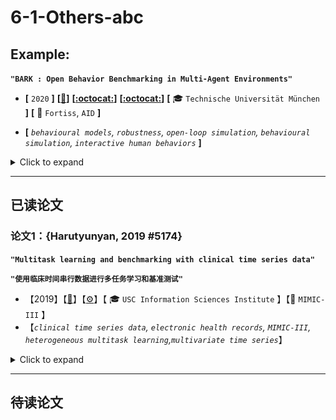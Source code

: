# 6-1-Others-abc

## Example:

**`"BARK : Open Behavior Benchmarking in Multi-Agent Environments"`**

- **[** `2020` **]**
  **[[:memo:](https://arxiv.org/abs/2003.02604)]**
  **[[:octocat:](https://bark-simulator.github.io/)]**
  **[[:octocat:](https://github.com/bark-simulator/bark/)]**
  **[** :mortar_board: `Technische Universität München` **]**
  **[** :car: `Fortiss`, `AID` **]**

- **[** _`behavioural models`, `robustness`, `open-loop simulation`, `behavioural simulation`, `interactive human behaviors`_ **]**

<details>
  <summary>Click to expand</summary>


| ![image-20211227151447024](https://raw.githubusercontent.com/DaLei001/DaleiPic/main/202304061649630.png) |
| :----------------------------------------------------------: |
| *The **`ObservedWorld` model**, reflects the `world` that is perceived by an agent. **Occlusions** and **sensor noise** can be introduced in it. The **`simultaneous movement`** makes **simulator planning cycles** entirely **deterministic**. [Source](https://arxiv.org/abs/2003.02604).* |

| ![image-20211227151457905](https://raw.githubusercontent.com/DaLei001/DaleiPic/main/202304061649632.png) |
| :----------------------------------------------------------: |
| *Two evaluations. Left: **Robustness** of the `planning` model against the `transition function`. The **scenario's density** is increased by reducing the **`time headway`** `IDM` parameters of interacting vehicles. **Inaccurate prediction model** impacts the performance of an `MCTS` (`2k`, `4k`, and `8k` search iterations) and `RL`-based (`SAC`) planner. Right: an **agent from the dataset is replaced** with various agent behaviour models. Four different parameter sets for the `IDM`. Agent sets `A0`, `A1`, `A2`, `A6` are not replaced with the `IDM` since this model **cannot change lane**. **Maintaining a specific order** is key for `merging`, but without fine-tuning model parameters, **most behaviour models fail to coexist next to replayed agents**. [Source](https://arxiv.org/abs/2003.02604).* |

Authors: Bernhard, J., Esterle, K., Hart, P., & Kessler, T.

- **`BARK`** is an acronym for **Behaviour BenchmARK** and is open-source under the `MIT` license.

- Motivations:

  - `1-` Focus on **driving behaviour models** for `planning`, `prediction`, and `simulation`.

    - > "`BARK` offers a **behavior model-centric** simulation framework that enables **fast-prototyping** and the **development** of behavior models. Behavior models can easily be integrated — either using `Python` or `C++`. Various behavior models are available ranging from machine learning to conventional approaches."

  - `2-` Benchmark **interactive** behaviours.

    - > "To model **interactivity**, planners must employ some kind of **`prediction` model** of other agents."

- Why existing **simulation frameworks** are limiting?

  - > "Most simulations rely on **datasets** and **simplistic behavior models** for traffic participants and do not cover the **full variety of real-world, interactive human behaviors**. However, existing frameworks for **simulating** and **benchmarking** behavior models rarely provide **sophisticated behavior models** for other agents."

  - [`CommonRoad`](https://commonroad.in.tum.de/): **only pre-recorded data** are used for the other agents, i.e. only enabling **non-interactive** behaviour planning.

  - [`CARLA`](http://carla.org/): A [CARLA-BARK interface](https://github.com/bark-simulator/carla-interface) is available.

    - > "Being based on the `Unreal Game Engine`, problems like **non-determinism** and **timing issues** are introduced, that we consider undesirable when developing and comparing behavior models."

  - [`SUMO`](https://sumo.dlr.de/docs/index.html): **Microscopic traffic simulators** can model **flow** but neglect **interactions** with other vehicles and does not track the **accurate motion** of each agent.

- Concept of **`simultaneous movement`**.

  - Motivation: Make **simulator planning cycles** entirely **deterministic**. This enables the simulation and experiments to be reproducible.

  - > "`BARK` models the world as a **multi-agent system** with agents performing **simultaneous movements** in the simulated world."

  - > "At **fixed, discrete world time-steps**, each agent plans using an agent-specific behavior model in a **cloned world** – the **_agent’s observed world_**."

  - Hence the other agents can **actively interact** with the ego vehicle.

- Implemented **behaviour models**:

  - `IDM` + `MOBIL`.

  - `RL` (`SAC`).

    - > "The **reward `r`** is calculated using `Evaluators`. These modules are available in **our [Machine Learning module](https://github.com/bark-simulator/bark-ml/)**. As it integrates the standard `OpenAi Gym`-interface, various popular `RL` libraries, such as [`TF-Agents`](https://github.com/tensorflow/agents) can be easily integrated used with `BARK`."

  - `MCTS`. Single-agent or multi-agent.

    - > [multi-agent] "Adapted to **interactive driving** by using `information sets` assuming **simultaneous, multi-agent movements** of traffic participants. They apply it to the context of **cooperative planning**, meaning that they introduce a **cooperative cost function**, which **minimizes the costs for all agents**."

  - **Dataset Tracking Model**.

    - The agent model tracks **recorded trajectories** as close as possible.

- Two **evaluations** (benchmark) of the behavioural models.

  - > "`Prediction` (a **discriminative** task) deals with **what will happen**, whereas `simulation` (often a **generative** task) deals with **what could happen**. Put another way, `prediction` is a tool for **forecasting the development of a given situation**, whereas `simulation` is a tool for **exploring a wide range of potential situations**, often with the goal of probing the robot’s planning and control stack for weaknesses that can be addressed by system developers." [`(Brown, Driggs-Campbell, & Kochenderfer, 2020)`](https://arxiv.org/abs/2006.08832).

  - `1-` Behaviour **`prediction`**:

    - _What is the effect of an inaccurate `prediction model` on the performance of an `MCTS` and `RL`-based `planner`?_

    - `MCTS` requires an **explicit generative model** for each `transition`. This prediction model used internally is evaluated here.

    - > [**Robustness** also tested for `RL`] "`RL` can be considered as an **offline planning** algorithm – not relying on a **prediction model** but requiring a **training environment** to learn an optimal policy **beforehand**. The **inaccuracy of prediction** relates to the amount of behavior model inaccuracy between `training` and `evaluation`."

  - `2-` Behaviour **`simulation`**.

    - _How planners perform when_ **_replacing human drivers_** _in recorded traffic scenarios?_

    - Motivation: combine **`data-driven` (recorded -> fixed trajectories)** and **`interactive`** _(longitudinally controlled)_ scenarios.

    - > "A planner is inserted into **recorded scenarios**. Others keep the behavior as specified in the dataset, yielding an **open-loop** simulation."

    - The [`INTERACTION Dataset​`](http://interaction-dataset.com/) is used since it **provides maps**, which are essential for most on-road planning approaches.

- Results and future works.

  - > [`RL`] "When the **other agent’s behavior** is different from that used in `training`, the **collision rate** rises more quickly."

  - > "We conclude that current **rule-based models** (`IDM`, `MOBIL`) perform poorly in **highly dense, interactive scenarios**, as they **do not model obstacle avoidance** based on `prediction` or future `interaction`. `MCTS` can be used, but without an **accurate model of the prediction**, it also leads to crashes."

  - > "A combination of **classical** and **learning-based** methods is computationally fast and achieves safe and comfortable motions."

  - The authors find **imitation learning** also promising.

</details>

---

## 已读论文

### 论文1：{Harutyunyan, 2019 #5174}

**`"Multitask learning and benchmarking with clinical time series data"`**

**`"使用临床时间串行数据进行多任务学习和基准测试"`**

- 【2019】【[:memo:](https://www.nature.com/articles/s41597-019-0103-9.pdf)】【[:gear:](https://zenodo.org/record/1306527)】【 :mortar_board: `USC Information Sciences Institute` 】【:car: `MIMIC-III` 】
- 【_`clinical time series data`, `electronic health records`, `MIMIC-III`, `heterogeneous multitask learning`,`multivariate time series`_】

<details>
  <summary>Click to expand</summary>


+  **摘要**

  1. <u>*动机*</u>：缺乏公开可用的基准数据集，机器学习在医疗保健研究方面的进展一直难以衡量。

  2. <u>*方法*</u>：使用来自公开的重症监护医学信息市场（MIMIC-III）数据库的数据提出了四个临床预测基准。些任务涵盖了一系列临床问题，包括死亡风险建模、预测住院时间、检测生理衰退和表型分类。

     > "in-hospital mortality, physiologic decompensation, length of stay (LOS), and phenotype classification."

+ **问题描述**

  1. `异构多任务学习`问题：

     > "This setup of benchmarks allows to formulate a `heterogeneous multitask learning problem` that involves jointly learning all four prediction tasks simultaneously." 这种基准设置允许制定一个异构多任务学习问题，该问题涉及同时共同学习所有四个预测任务。

  2. 具体来说：

     > "These tasks vary in not only output type but also temporal structure: LOS involves a regression at each time step, while in-hospital mortality risk is predicted once early in admission. Their heterogeneous nature requires a modeling solution that can not only handle sequence data but also model correlations between tasks distributed in time. We demonstrate that carefully designed recurrent neural networks are able to exploit these correlations to improve the performance for several tasks." 这些任务不仅在输出类型上有所不同，而且在时间结构上也有所不同：LOS (length of stay) 涉及每个时间步的回归，而院内死亡风险 (in-hospital mortality risk) 是入院早期一次性预测。它们的异构性质需要一种建模解决方案，该解决方案不仅可以处理串行数据，还可以对按时间分布的任务之间的相关性进行建模。我们证明精心设计的循环神经网络能够利用这些相关性来提高多项任务的性能。”
  
+ **数据**

  > "We compile a subset of the MIMIC-III database containing more than 31 million clinical events that correspond to 17 clinical variables listed in the first column of Table 1. These events cover 42276 ICU stays of 33798 unique patients. We define four benchmark tasks on this subset."我们编制了MIMIC-III数据库的一个子集，其中包含超过3100万个临床事件，对应于表1第一列中列出的17个临床变量。这些事件涵盖了 33798 名独特患者的 42276 次 ICU 住院。我们在此子集上定义了四个基准任务。
  >
  > + `17个临床变量`：Capillary refill rate(毛细管再充盈率)，Diastolic blood pressure(舒张压)，Fraction inspired oxygen(馏分吸入氧气)，Glascow coma scale eye opening(格拉斯哥昏迷指数睁眼反应)，Glascow coma scale motor response(格拉斯哥昏迷指数运动反应)，Glascow coma scale total(格拉斯哥昏迷指数)，Glascow coma scale verbal response(格拉斯哥昏迷指数说话反应)，Glucose(葡萄糖)，Heart Rate(心率)，Height(身高)，Mean blood pressure(平均血压)，Oxygen saturation(血氧饱和度)，Respiratory rate(呼吸率)，Systolic blood pressure(收缩压)，Temperature(温度)，Weight(体重)，pH

  | ![image-20230407091827552](https://raw.githubusercontent.com/DaLei001/DaleiPic/main/202304070921606.png) |
  | ------------------------------------------------------------ |
  | 17个选定的临床变量。第二列显示来自 MIMIC-III 数据库的变量的源表。第三列列出了我们在插补步骤中基线中使用的“正常”值，第四列描述了基于 LSTM 的基线如何处理变量。 |

  

+ **基准任务**







</details>

---








## 待读论文

